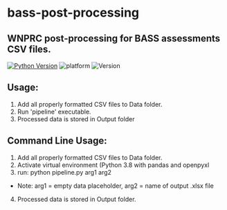 # bass-post-processing
## WNPRC post-processing for BASS assessments CSV files.
[![Python Version](https://img.shields.io/badge/Python-3.8%20-blue.svg)](https://www.python.org/)
![platform](https://img.shields.io/badge/Linux%20-red.svg)
![Version](https://img.shields.io/badge/Version-0.1-green)

## Usage:
1. Add all properly formatted CSV files to Data folder.
2. Run 'pipeline' executable.
3. Processed data is stored in Output folder

## Command Line Usage:
1. Add all properly formatted CSV files to Data folder.
2. Activate virtual environment (Python 3.8 with pandas and openpyxl
3. run: python pipeline.py arg1 arg2
- Note: arg1 = empty data placeholder, arg2 = name of output .xlsx file
4. Processed data is stored in Output folder.
